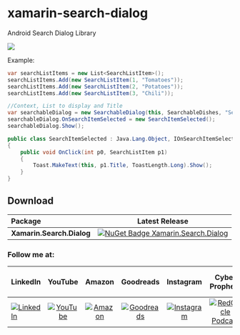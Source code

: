 # xamarin-search-dialog
Android Search Dialog Library

![](https://i.sstatic.net/Z3GEx.png)

Example:

```csharp
var searchListItems = new List<SearchListItem>();
searchListItems.Add(new SearchListItem(1, "Tomatoes"));
searchListItems.Add(new SearchListItem(2, "Potatoes"));
searchListItems.Add(new SearchListItem(3, "Chili"));

//Context, List to display and Title
var searchableDialog = new SearchableDialog(this, SearchableDishes, "Search");
searchableDialog.OnSearchItemSelected = new SearchItemSelected();
searchableDialog.Show();

public class SearchItemSelected : Java.Lang.Object, IOnSearchItemSelected
{
	public void OnClick(int p0, SearchListItem p1)
	{
		Toast.MakeText(this, p1.Title, ToastLength.Long).Show();
	}
}
```

## Download

|  Package  |Latest Release|
|:----------|:------------:|
|**Xamarin.Search.Dialog**|[![NuGet Badge Xamarin.Search.Dialog](https://buildstats.info/nuget/Xamarin.Search.Dialog)](https://www.nuget.org/packages/Xamarin.Search.Dialog/)|

### Follow me at:

|  LinkedIn  |YouTube|Amazon|Goodreads|Instagram|Cyber Prophets|Sharing Your Stories|
|:----------|:------------:|:------------:|:------------:|:------------:|:------------:|:------------:|
|[![LinkedIn](https://i.sstatic.net/idQWu.png)](https://bit.ly/lfanmixco)|[![YouTube](https://i.sstatic.net/CFPMR.png)](https://youtube.com/c/FedericoNavarrete)|[![Amazon](https://i.sstatic.net/NFOeE.png)](https://www.amazon.com/Federico-Navarrete/e/B08NJTXQRV)|[![Goodreads](https://i.sstatic.net/oBk0g.jpg)](https://www.goodreads.com/author/show/21125413.Federico_Navarrete)|[![Instagram](https://i.sstatic.net/PIfqY.png)](https://www.instagram.com/federico_the_consultant)|[![RedCircle Podcast](https://i.sstatic.net/4XICF.png)](https://redcircle.com/shows/cyber-prophets)|[![RedCircle Podcast](https://i.sstatic.net/4XICF.png)](https://redcircle.com/shows/sharing-your-stories)|
